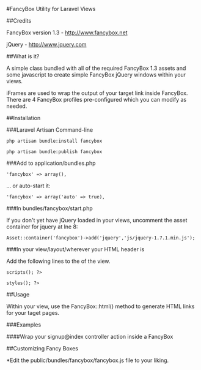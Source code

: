 #FancyBox Utility for Laravel Views

##Credits

FancyBox version 1.3 - http://www.fancybox.net

jQuery - http://www.jquery.com

##What is it?

A simple class bundled with all of the required FancyBox 1.3 assets and some javascript to create simple FancyBox jQuery windows within your views.

iFrames are used to wrap the output of your target link inside FancyBox. There are 4 FancyBox profiles pre-configured which you can modify as needed.

##Installation

###Laravel Artisan Command-line

<code>php artisan bundle:install fancybox</code>

<code>php artisan bundle:publish fancybox</code>

###Add to application/bundles.php

<code>'fancybox' => array(),</code>

... or auto-start it:

<code>'fancybox' => array('auto' => true),</code>

###In bundles/fancybox/start.php

If you don't yet have jQuery loaded in your views, uncomment the asset container for jquery at lne 8:

<code>Asset::container('fancybox')->add('jquery','js/jquery-1.7.1.min.js');</code>

###In your view/layout/wherever your HTML header is

Add the following lines to the <head> of the view.


<code><?php echo Asset::container('fancybox')->scripts(); ?></code>

<code><?php echo Asset::container('fancybox')->styles(); ?></code>

##Usage

Within your view, use the FancyBox::html() method to generate HTML links for your taget pages.

<code><?php echo FancyBox::html (URL, LinkText, fancybox_profile, fancybox_title ); ?></code>

###Examples

####Wrap your signup@index controller action inside a FancyBox

<code><?php echo FancyBox::html(URL::to_action('signup@index'),'SignUp!','default','SignUp for Our Services'); ?></code>

##Customizing Fancy Boxes

*Edit the public/bundles/fancybox/fancybox.js file to your liking.

